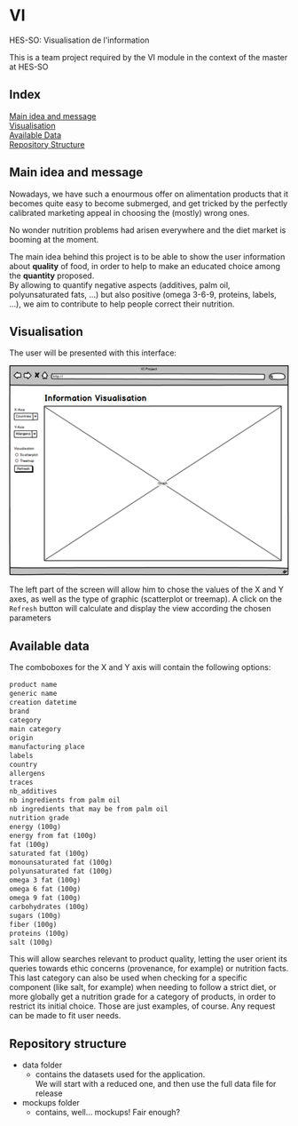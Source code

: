 # VI
HES-SO: Visualisation de l'information

This is a team project required by the VI module in the context of the master at HES-SO

## Index
[Main idea and message](#main-idea-and-message)  
[Visualisation](#visualisation)  
[Available Data](#available-data)  
[Repository Structure](#repository-structure)  

## Main idea and message
Nowadays, we have such a enourmous offer on alimentation products that it becomes quite easy to become submerged, and get tricked by the perfectly calibrated marketing appeal in choosing the (mostly) wrong ones.  

No wonder nutrition problems had arisen everywhere and the diet market is booming at the moment.  

The main idea behind this project is to be able to show the user information about __quality__ of food, in order to help to make an educated choice among the __quantity__ proposed.   
By allowing to quantify negative aspects (additives, palm oil, polyunsaturated fats, ...) but also positive (omega 3-6-9, proteins, labels, ...), we aim to contribute to help people correct their nutrition.

## Visualisation

The user will be presented with this interface:

![Main Screen](mockups/VI.png)

The left part of the screen will allow him to chose the values of the X and Y axes, as well as the type of graphic (scatterplot or treemap). A click on the `Refresh` button will calculate and display the view according the chosen parameters

## Available data

The comboboxes for the X and Y axis will contain the following options:
```
product name  
generic name  
creation datetime  
brand  
category  
main category  
origin  
manufacturing place  
labels  
country  
allergens  
traces  
nb_additives  
nb ingredients from palm oil  
nb ingredients that may be from palm oil  
nutrition grade  
energy (100g)  
energy from fat (100g)  
fat (100g)  
saturated fat (100g)  
monounsaturated fat (100g)  
polyunsaturated fat (100g)  
omega 3 fat (100g)  
omega 6 fat (100g)  
omega 9 fat (100g)  
carbohydrates (100g)  
sugars (100g)  
fiber (100g)  
proteins (100g)  
salt (100g)  
```

This will allow searches relevant to product quality, letting the user orient its queries towards ethic concerns (provenance, for example) or nutrition facts. This last category can also be used when checking for a specific component (like salt, for example) when needing to follow a strict diet, or more globally get a nutrition grade for a category of products, in order to restrict its initial choice. Those are just examples, of course. Any request can be made to fit user needs.  

## Repository structure
- data folder
  - contains the datasets used for the application.  
  We will start with a reduced one, and then use the full data file for release
- mockups folder
  - contains, well... mockups! Fair enough?
